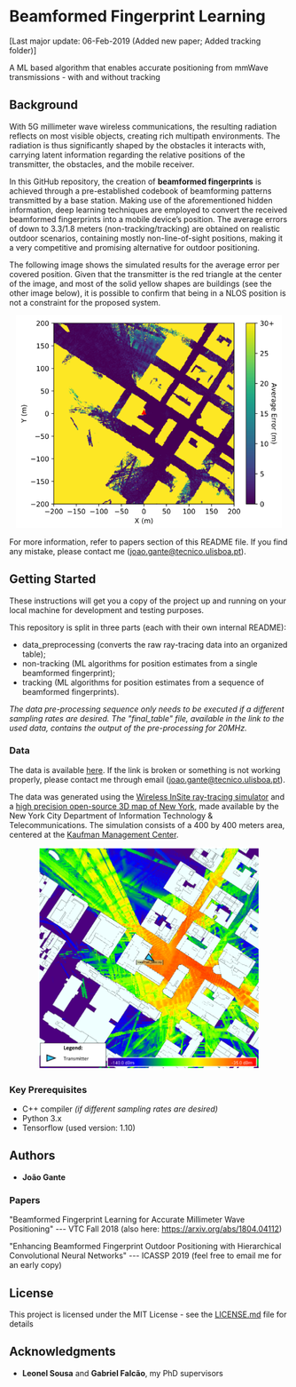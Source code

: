 # Beamformed Fingerprint Learning

[Last major update: 06-Feb-2019 (Added new paper; Added tracking folder)]

A ML based algorithm that enables accurate positioning from mmWave transmissions - with and without tracking

## Background

With 5G millimeter wave wireless communications, the resulting radiation reflects on most visible
objects, creating rich multipath environments. The radiation is thus significantly shaped by the obstacles
it interacts with, carrying latent information regarding the relative positions of the transmitter, the
obstacles, and the mobile receiver.

In this GitHub repository, the creation of **beamformed fingerprints** is achieved
through a pre-established codebook of beamforming patterns transmitted by a base station. Making use
of the aforementioned hidden information, deep learning techniques are employed to
convert the received beamformed fingerprints into a mobile device’s position. The average errors of down to 
3.3/1.8 meters (non-tracking/tracking) are obtained
on realistic outdoor scenarios, containing mostly non-line-of-sight positions, making it a very competitive
and promising alternative for outdoor positioning.

The following image shows the simulated results for the average error per covered position. Given that the transmitter 
is the red triangle at the center of the image, and most of the solid yellow shapes are buildings (see the other image 
below), it is possible to confirm that being in a NLOS position is not a constraint for the proposed system.

<p align="center">
  <img src="images/error_vs_position.PNG" width="480"/>
</p>

For more information, refer to papers section of this README file. If you find any mistake, please contact me (joao.gante@tecnico.ulisboa.pt).


## Getting Started

These instructions will get you a copy of the project up and running on your local machine for development and testing purposes.

This repository is split in three parts (each with their own internal README):
- data_preprocessing (converts the raw ray-tracing data into an organized table);
- non-tracking (ML algorithms for position estimates from a single beamformed fingerprint);
- tracking (ML algorithms for position estimates from a sequence of beamformed fingerprints).

*The data pre-processing sequence only needs to be executed if a different sampling rates are desired. The "final_table" file, available in the link to the used data, contains the output of the pre-processing for 20MHz.*

### Data

The data is available [here](https://drive.google.com/drive/folders/1gfbZKCsq4D1tvPzPHLftWljsVaL2pjg_?usp=sharing). If the link is broken or something is not working properly, please contact me through email (joao.gante@tecnico.ulisboa.pt).

The data was generated using the [Wireless InSite ray-tracing simulator](https://www.remcom.com/wireless-insite-em-propagation-software/) and a [high precision open-source 3D map of New York](http://www1.nyc.gov/site/doitt/initiatives/3d-building.page), made available by the New York City Department of Information Technology & Telecommunications. The simulation consists of a 400 by 400 meters area, centered at the [Kaufman Management Center](https://goo.gl/maps/xrqvT9VS59K2).

<p align="center">
  <img src="images/propagation.PNG" width="400"/>
</p>


### Key Prerequisites

- C++ compiler *(if different sampling rates are desired)*
- Python 3.x
- Tensorflow (used version: 1.10)


## Authors

* **João Gante**

### Papers

"Beamformed Fingerprint Learning for Accurate Millimeter Wave Positioning" --- VTC Fall 2018 (also here: https://arxiv.org/abs/1804.04112)

"Enhancing Beamformed Fingerprint Outdoor Positioning with Hierarchical Convolutional Neural Networks" --- ICASSP 2019 (feel free to email me for an early copy)

## License

This project is licensed under the MIT License - see the [LICENSE.md](LICENSE.md) file for details

## Acknowledgments

* **Leonel Sousa** and **Gabriel Falcão**, my PhD supervisors
